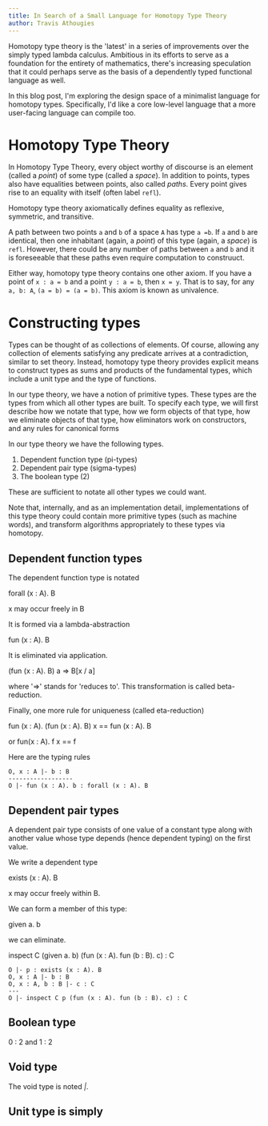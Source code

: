 ```yaml
---
title: In Search of a Small Language for Homotopy Type Theory
author: Travis Athougies
---
```


Homotopy type theory is the 'latest' in a series of improvements over
the simply typed lambda calculus. Ambitious in its efforts to serve as
a foundation for the entirety of mathematics, there's increasing
speculation that it could perhaps serve as the basis of a dependently
typed functional language as well.

In this blog post, I'm exploring the design space of a minimalist
language for homotopy types. Specifically, I'd like a core low-level
language that a more user-facing language can compile too.

# Homotopy Type Theory

In Homotopy Type Theory, every object worthy of discourse is an
element (called a *point*) of some type (called a *space*). In
addition to points, types also have equalities between points, also
called *paths*. Every point gives rise to an equality with itself
(often label `refl`).

Homotopy type theory axiomatically defines equality as reflexive,
symmetric, and transitive.

A path between two points `a` and `b` of a space `A` has type
`a =b`. If `a` and `b` are identical, then one inhabitant (again, a
*point*) of this type (again, a *space*) is `refl`. However, there
could be any number of paths between `a` and `b` and it is foreseeable
that these paths even require computation to construuct.

Either way, homotopy type theory contains one other axiom. If you have
a point of `x : a = b` and a point `y : a = b`, then `x = y`. That is
to say, for any `a, b: A`, `(a = b) = (a = b)`. This axiom is known as
univalence.

# Constructing types

Types can be thought of as collections of elements. Of course,
allowing any collection of elements satisfying any predicate arrives
at a contradiction, similar to set theory. Instead, homotopy type
theory provides explicit means to construct types as sums and products
of the fundamental types, which include a unit type and the type of
functions.


In our type theory, we have a notion of primitive types. These types
are the types from which all other types are built. To specify each
type, we will first describe how we notate that type, how we form
objects of that type, how we eliminate objects of that type, how
eliminators work on constructors, and any rules for canonical forms

In our type theory we have the following types.

1. Dependent function type (pi-types)
2. Dependent pair type (sigma-types)
3. The boolean type (2)

These are sufficient to notate all other types we could want.

Note that, internally, and as an implementation detail,
implementations of this type theory could contain more primitive types
(such as machine words), and transform algorithms appropriately to
these types via homotopy.

## Dependent function types

The dependent function type is notated

forall (x : A). B

x may occur freely in B

It is formed via a lambda-abstraction

fun (x : A). B

It is eliminated via application.

(fun (x : A). B) a => B[x / a]

where '=>' stands for 'reduces to'. This transformation is called beta-reduction.


Finally, one more rule for uniqueness (called eta-reduction)

fun (x : A). (fun (x : A). B) x == fun (x : A). B

or fun(x : A). f x == f

Here are the typing rules

```
O, x : A |- b : B
------------------
O |- fun (x : A). b : forall (x : A). B
```


## Dependent pair types

A dependent pair type consists of one value of a constant type along
with another value whose type depends (hence dependent typing) on the
first value.

We write a dependent type

exists (x : A). B

x may occur freely within B.

We can form a member of this type:

given a. b

we can eliminate.

inspect C (given a. b) (fun (x : A). fun (b : B). c) : C

```
O |- p : exists (x : A). B
O, x : A |- b : B
O, x : A, b : B |- c : C
---
O |- inspect C p (fun (x : A). fun (b : B). c) : C
```

## Boolean type

0 : 2 and 1 : 2

## Void type

The void type is noted _|_.

## Unit type is simply


